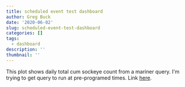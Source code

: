 ```yaml
---
title: scheduled event test dashboard
author: Greg Buck
date: '2020-06-02'
slug: scheduled-event-test-dashboard
categories: []
tags:
  - dashboard
description: ''
thumbnail: ''
---
```


This plot shows daily total cum sockeye count from a mariner query. I'm trying to get query to run at pre-programed
times. Link [here](https://rpubs.com/gbbuck/623123).